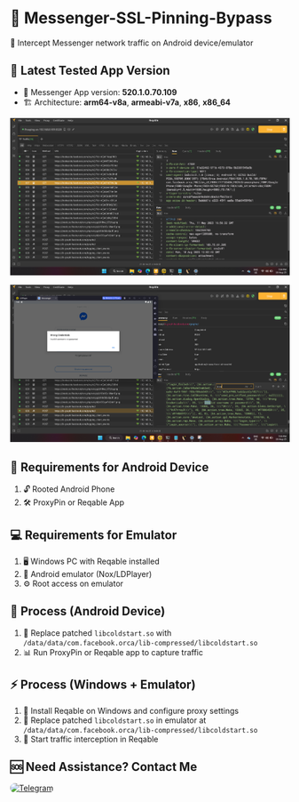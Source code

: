 # 🔐 Messenger-SSL-Pinning-Bypass
📡 Intercept Messenger network traffic on Android device/emulator

## 📌 Latest Tested App Version
- 🎯 Messenger App version: **520.1.0.70.109**
- 🏗️ Architecture: **arm64-v8a**, **armeabi-v7a**, **x86**, **x86_64**

![main flow](https://raw.githubusercontent.com/SHAJON-404/Messenger-SSL-Pinning-Bypass/refs/heads/main/image/v520.jpg)

![response](https://raw.githubusercontent.com/SHAJON-404/Messenger-SSL-Pinning-Bypass/refs/heads/main/image/response.png)

## 📱 Requirements for Android Device
1. 🔓 Rooted Android Phone  
2. 🛠️ ProxyPin or Reqable App  

## 💻 Requirements for Emulator
1. 🖥️ Windows PC with Reqable installed  
2. 📲 Android emulator (Nox/LDPlayer)  
3. ⚙️ Root access on emulator  

## 🔧 Process (Android Device)
1. 🔄 Replace patched `libcoldstart.so` with `/data/data/com.facebook.orca/lib-compressed/libcoldstart.so`  
2. 📊 Run ProxyPin or Reqable app to capture traffic  

## ⚡ Process (Windows + Emulator)
1. 🔌 Install Reqable on Windows and configure proxy settings  
2. 🔄 Replace patched `libcoldstart.so` in emulator at `/data/data/com.facebook.orca/lib-compressed/libcoldstart.so`  
3. 🚀 Start traffic interception in Reqable  

## 🆘 Need Assistance? Contact Me
<p align="left">
  <a href="https://t.me/DarknessKing999" target="_blank">
    <img src="https://img.shields.io/badge/💬_Chat_on_Telegram-2CA5E0?style=for-the-badge&logo=telegram&logoColor=white&labelColor=121212&color=26A5E4&logoWidth=20" alt="Telegram" style="border-radius: 8px;"/>
  </a>
</p>
